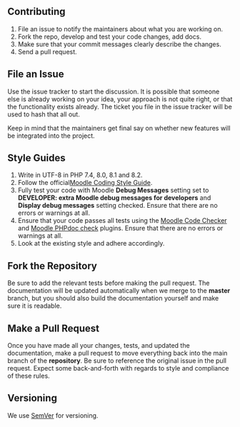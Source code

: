Contributing
-------------------

1. File an issue to notify the maintainers about what you are working on.
2. Fork the repo, develop and test your code changes, add docs.
3. Make sure that your commit messages clearly describe the changes.
4. Send a pull request.

File an Issue
-------------------

Use the issue tracker to start the discussion. It is possible that someone else is already working on your idea, your approach is not quite right, or that the functionality exists already. The ticket you file in the issue tracker will be used to hash that all out.

Keep in mind that the maintainers get final say on whether new features will be integrated into the project.

Style Guides
-------------------
1. Write in UTF-8 in PHP 7.4, 8.0, 8.1 and 8.2.
2. Follow the official[Moodle Coding Style Guide](https://moodledev.io/general/development/policies/codingstyle).
3. Fully test your code with Moodle **Debug Messages** setting set to **DEVELOPER: extra Moodle debug messages for developers** and **Display debug messages** setting checked. Ensure that there are no errors or warnings at all.
4. Ensure that your code passes all tests using the [Moodle Code Checker](https://moodle.org/plugins/local_codechecker) and [Moodle PHPdoc check](https://moodle.org/plugins/local_moodlecheck) plugins. Ensure that there are no errors or warnings at all.
5. Look at the existing style and adhere accordingly.

Fork the Repository
-------------------

Be sure to add the relevant tests before making the pull request. The documentation will be updated automatically when we merge to the **master** branch, but you should also build the documentation yourself and make sure it is readable.

Make a Pull Request
-------------------

Once you have made all your changes, tests, and updated the documentation, make a pull request to move everything back into the main branch of the **repository**. Be sure to reference the original issue in the pull request. Expect some back-and-forth with regards to style and compliance of these rules.

Versioning
-------------------
We use [SemVer](https://semver.org/) for versioning.
